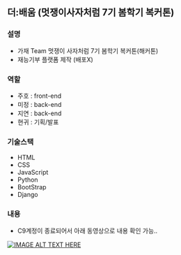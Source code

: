 ## 더:배움 (멋쟁이사자처럼 7기 봄학기 복커톤)

### 설명

- 가재 Team 멋쟁이 사자처럼 7기 봄학기 복커톤(해커톤)
- 재능기부 플랫폼 제작 (배포X)

### 역할

- 주호 : front-end
- 미정 : back-end
- 지연 : back-end
- 현귀 : 기획/발표

### 기술스택

- HTML
- CSS
- JavaScript
- Python
- BootStrap
- Django

### 내용

- C9계정이 종료되어서 아래 동영상으로 내용 확인 가능.. 

[![IMAGE ALT TEXT HERE](http://img.youtube.com/vi/Euo-2JzkE8E/0.jpg)](http://www.youtube.com/watch?v=Euo-2JzkE8E)

